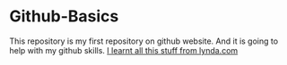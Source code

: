 # Github-Basics
This repository is my first repository on github website. And it is going to help with my github skills.
[I learnt all this stuff from lynda.com](https://lynda.com)
